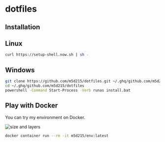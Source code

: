 # dotfiles

## Installation

## Linux

```sh
curl https://setup-shell.now.sh | sh -
```

## Windows

```sh
git clone https://github.com/m5d215/dotfiles.git ~/.ghq/github.com/m5d215/dotfiles
cd ~/.ghq/github.com/m5d215/dotfiles
powershell -Command Start-Process -Verb runas install.bat
```

## Play with Docker

You can try my environment on Docker.

![size and layers](https://images.microbadger.com/badges/image/m5d215/env.svg)

```sh
docker container run --rm -it m5d215/env:latest
```
